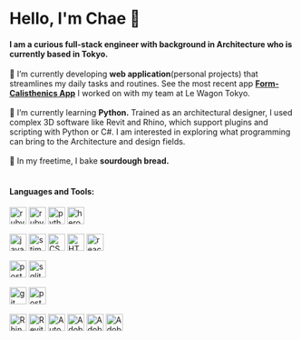 <h1>Hello, I'm Chae 🦋 </h1>
<h4>I am a curious full-stack engineer with background in Architecture who is currently based in Tokyo.</h4>


🔭 I’m currently developing **web application**(personal projects) that streamlines my daily tasks and routines. See the most recent app <a href="https://github.com/chaeshin/form_calisthenics_app" target="_blank" rel="noreferrer">**Form-Calisthenics App**</a> I worked on with my team at Le Wagon Tokyo.
</br>
</br>
🌱 I’m currently learning **Python.** Trained as an architectural designer, I used complex 3D software like Revit and Rhino, which support plugins and scripting with Python or C#. I am interested in exploring what programming can bring to the Architecture and design fields.
</br>
</br>
🍞 In my freetime, I bake **sourdough bread.**
</br>
</br>

<h4 align="left">Languages and Tools:</h4>
<p align="left" >
  <a href="https://www.ruby-lang.org/en/"><img src='https://cdn.jsdelivr.net/npm/simple-icons@3.0.1/icons/ruby.svg' alt='ruby' height='30'></a>
  <a href="https://rubyonrails.org"><img src='https://cdn.jsdelivr.net/npm/simple-icons@3.0.1/icons/rubyonrails.svg' alt='rubyonrails' height='30'></a> 
  <a href="https://www.python.org"><img src='https://cdn.jsdelivr.net/npm/simple-icons@3.0.1/icons/python.svg' alt='python' height='30'></a> 
  <a href="https://heroku.com"><img src='https://cdn.jsdelivr.net/npm/simple-icons@3.0.1/icons/heroku.svg' alt='heroku' height='30'></a>
</p>

<p align="left">
  <a href="https://developer.mozilla.org/en-US/docs/Web/JavaScript"><img src='https://cdn.jsdelivr.net/npm/simple-icons@3.0.1/icons/javascript.svg' alt='javascript' height='30'></a> 
  <a href="https://stimulus.hotwired.dev/"><img src='https://img.stackshare.io/service/8220/32970053.png' alt='stimulus' height='30'></a> 
  <a href="https://www.w3schools.com/css/"><img src='https://cdn.jsdelivr.net/npm/simple-icons@3.0.1/icons/css3.svg' alt='CSS3' height='30'></a> 
  <a href="https://www.w3.org/html/"><img src='https://cdn.jsdelivr.net/npm/simple-icons@3.0.1/icons/html5.svg' alt='HTML5' height='30'></a>
  <a href="https://react.dev/"><img src='https://cdn.jsdelivr.net/npm/simple-icons@3.0.1/icons/react.svg' alt='react' height='30'></a>
</p>

<p align="left">
  <a href="https://www.postgresql.org"><img src='https://cdn.jsdelivr.net/npm/simple-icons@3.0.1/icons/postgresql.svg' alt='postgresql' height='30'></a>
  <a href="https://https://www.sqlite.org/"><img src='https://cdn.jsdelivr.net/npm/simple-icons@3.0.1/icons/sqlite.svg' alt='sqlite' height='30'></a>
</p>

<p align="left">
  <a href="https://git-scm.com/"><img src='https://cdn.jsdelivr.net/npm/simple-icons@3.0.1/icons/git.svg' alt='git' height='30'></a>
  <a href="https://postman.com"><img src='https://cdn.jsdelivr.net/npm/simple-icons@3.0.1/icons/postman.svg' alt='postman' height='30'></a>
</p>

<p align="left"> 
  <a href="https://www.rhino3d.com/"><img src='https://cdn.jsdelivr.net/npm/simple-icons@3.0.1/icons/rhinoceros.svg' alt='Rhinoceros' height='30'></a>
  <a href="https://www.autodesk.com/products/revit/overview?term=1-YEAR&tab=subscription"><img src='https://prosoftnet.com/cdn/shop/files/revit_grande.webp?v=1693678103' alt='Revit' height='30'></a>
  <a href="https:https://www.autodesk.com/products/autocad/overview?term=1-YEAR&tab=subscription"><img src='https://seeklogo.com/images/A/autocad-logo-69326D7728-seeklogo.com.png' alt='AutoCAD' height='30'></a>
  <a href="https://www.adobe.com/products/photoshop.html"><img src='https://cdn.jsdelivr.net/npm/simple-icons@3.0.1/icons/adobephotoshop.svg' alt='Adobe-Photoshop' height='30'></a>
  <a href="https://www.adobe.com/products/illustrator.html"><img src='https://cdn.jsdelivr.net/npm/simple-icons@3.0.1/icons/adobeillustrator.svg' alt='Adobe-Illustrator' height='30'></a>
  <a href="https://www.adobe.com/products/indesign.html"><img src='https://cdn.jsdelivr.net/npm/simple-icons@3.0.1/icons/adobeindesign.svg' alt='Adobe-InDesign' height='30'></a>
</p>

